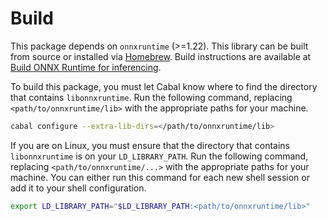 # Build

This package depends on `onnxruntime` (>=1.22).
This library can be built from source or installed via [Homebrew](https://brew.sh).
Build instructions are available at [Build ONNX Runtime for inferencing](https://onnxruntime.ai/docs/build/inferencing.html).

To build this package, you must let Cabal know where to find the directory that contains `libonnxruntime`.
Run the following command, replacing `<path/to/onnxruntime/lib>` with the appropriate paths for your machine.

```sh
cabal configure --extra-lib-dirs=</path/to/onnxruntime/lib>
```

If you are on Linux, you must ensure that the directory that contains `libonnxruntime` is on your `LD_LIBRARY_PATH`.
Run the following command, replacing `<path/to/onnxruntime/...>` with the appropriate paths for your machine.
You can either run this command for each new shell session or add it to your shell configuration.

```sh
export LD_LIBRARY_PATH="$LD_LIBRARY_PATH:<path/to/onnxruntime/lib>"
```
